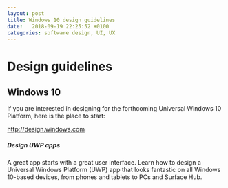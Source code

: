 ```yaml
---
layout: post
title: Windows 10 design guidelines
date:   2018-09-19 22:25:52 +0100
categories: software design, UI, UX
---
```

Design guidelines
=================

Windows 10
----------

If you are interested in designing for the forthcoming Universal Windows
10 Platform, here is the place to start:

<http://design.windows.com>

##### Design UWP apps

A great app starts with a great user interface. Learn how to design a
Universal Windows Platform (UWP) app that looks fantastic on all Windows
10-based devices, from phones and tablets to PCs and Surface Hub.

